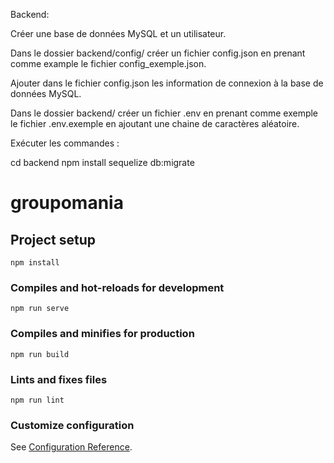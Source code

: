 Backend:

Créer une base de données MySQL et un utilisateur.

Dans le dossier backend/config/ créer un fichier config.json en prenant comme example le fichier config_exemple.json.

Ajouter dans le fichier config.json les information de connexion à la base de données MySQL.

Dans le dossier backend/ créer un fichier .env en prenant comme exemple le fichier .env.exemple en ajoutant une chaine de caractères aléatoire.

Exécuter les commandes :

cd backend
npm install
sequelize db:migrate


# groupomania

## Project setup
```
npm install
```

### Compiles and hot-reloads for development
```
npm run serve
```

### Compiles and minifies for production
```
npm run build
```

### Lints and fixes files
```
npm run lint
```

### Customize configuration
See [Configuration Reference](https://cli.vuejs.org/config/).
